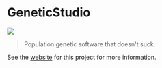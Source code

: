 #  GeneticStudio

![](https://dyerlab.github.io/GeneticStudio/media/GeneticStudio.png)

> Population genetic software that doesn't suck.

See the [website](https://dyerlab.github.io/GeneticStudio/) for this project for more information.
